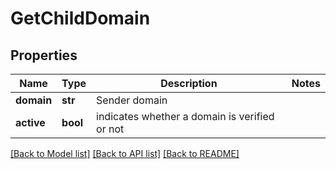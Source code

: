 # GetChildDomain

## Properties
Name | Type | Description | Notes
------------ | ------------- | ------------- | -------------
**domain** | **str** | Sender domain | 
**active** | **bool** | indicates whether a domain is verified or not | 

[[Back to Model list]](../README.md#documentation-for-models) [[Back to API list]](../README.md#documentation-for-api-endpoints) [[Back to README]](../README.md)

